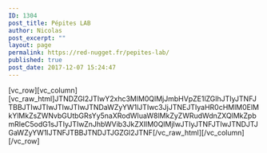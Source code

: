 ```yaml
---
ID: 1304
post_title: Pépites LAB
author: Nicolas
post_excerpt: ""
layout: page
permalink: https://red-nugget.fr/pepites-lab/
published: true
post_date: 2017-12-07 15:24:47
---
```

[vc_row][vc_column][vc_raw_html]JTNDZGl2JTIwY2xhc3MlM0QlMjJmbHVpZE1lZGlhJTIyJTNFJTBBJTIwJTIwJTIwJTIwJTNDaWZyYW1lJTIwc3JjJTNEJTIyaHR0cHMlM0ElMkYlMkZsZWNvbGUtbGRsYy5naXRodWIuaW8lMkZyZWRudWdnZXQlMkZpbmRleC5odG1sJTIyJTIwZnJhbWVib3JkZXIlM0QlMjIwJTIyJTNFJTIwJTNDJTJGaWZyYW1lJTNFJTBBJTNDJTJGZGl2JTNF[/vc_raw_html][/vc_column][/vc_row]